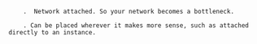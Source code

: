 
        .  Network attached. So your network becomes a bottleneck.
        
        . Can be placed wherever it makes more sense, such as attached directly to an instance. 
